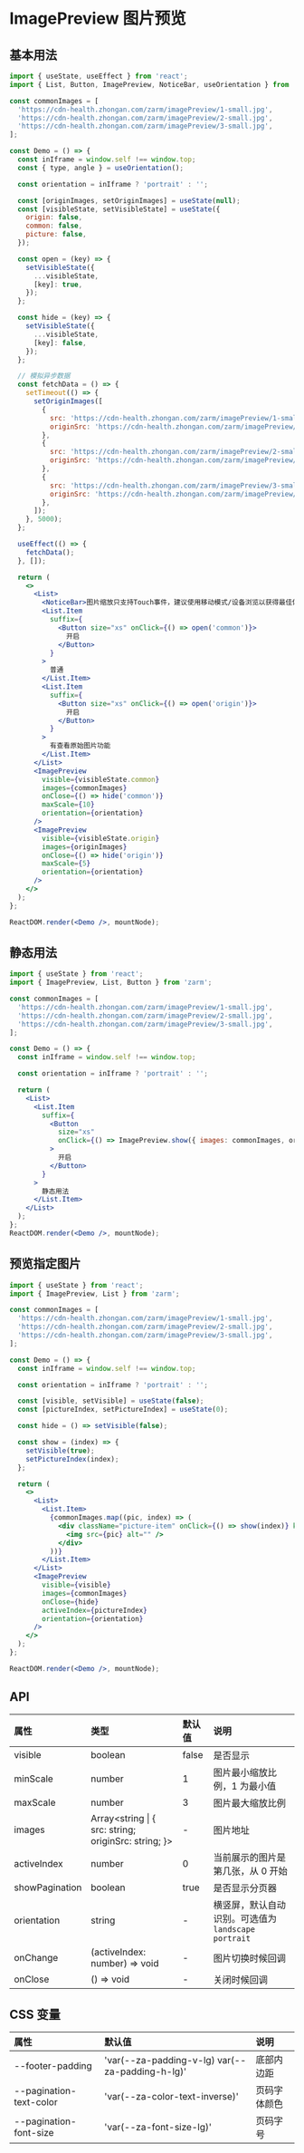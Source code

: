 # ImagePreview 图片预览

## 基本用法

```jsx
import { useState, useEffect } from 'react';
import { List, Button, ImagePreview, NoticeBar, useOrientation } from 'zarm';

const commonImages = [
  'https://cdn-health.zhongan.com/zarm/imagePreview/1-small.jpg',
  'https://cdn-health.zhongan.com/zarm/imagePreview/2-small.jpg',
  'https://cdn-health.zhongan.com/zarm/imagePreview/3-small.jpg',
];

const Demo = () => {
  const inIframe = window.self !== window.top;
  const { type, angle } = useOrientation();

  const orientation = inIframe ? 'portrait' : '';

  const [originImages, setOriginImages] = useState(null);
  const [visibleState, setVisibleState] = useState({
    origin: false,
    common: false,
    picture: false,
  });

  const open = (key) => {
    setVisibleState({
      ...visibleState,
      [key]: true,
    });
  };

  const hide = (key) => {
    setVisibleState({
      ...visibleState,
      [key]: false,
    });
  };

  // 模拟异步数据
  const fetchData = () => {
    setTimeout(() => {
      setOriginImages([
        {
          src: 'https://cdn-health.zhongan.com/zarm/imagePreview/1-small.jpg',
          originSrc: 'https://cdn-health.zhongan.com/zarm/imagePreview/1.jpg',
        },
        {
          src: 'https://cdn-health.zhongan.com/zarm/imagePreview/2-small.jpg',
          originSrc: 'https://cdn-health.zhongan.com/zarm/imagePreview/2.jpg',
        },
        {
          src: 'https://cdn-health.zhongan.com/zarm/imagePreview/3-small.jpg',
          originSrc: 'https://cdn-health.zhongan.com/zarm/imagePreview/3.jpg',
        },
      ]);
    }, 5000);
  };

  useEffect(() => {
    fetchData();
  }, []);

  return (
    <>
      <List>
        <NoticeBar>图片缩放只支持Touch事件，建议使用移动模式/设备浏览以获得最佳体验。</NoticeBar>
        <List.Item
          suffix={
            <Button size="xs" onClick={() => open('common')}>
              开启
            </Button>
          }
        >
          普通
        </List.Item>
        <List.Item
          suffix={
            <Button size="xs" onClick={() => open('origin')}>
              开启
            </Button>
          }
        >
          有查看原始图片功能
        </List.Item>
      </List>
      <ImagePreview
        visible={visibleState.common}
        images={commonImages}
        onClose={() => hide('common')}
        maxScale={10}
        orientation={orientation}
      />
      <ImagePreview
        visible={visibleState.origin}
        images={originImages}
        onClose={() => hide('origin')}
        maxScale={5}
        orientation={orientation}
      />
    </>
  );
};

ReactDOM.render(<Demo />, mountNode);
```

## 静态用法

```jsx
import { useState } from 'react';
import { ImagePreview, List, Button } from 'zarm';

const commonImages = [
  'https://cdn-health.zhongan.com/zarm/imagePreview/1-small.jpg',
  'https://cdn-health.zhongan.com/zarm/imagePreview/2-small.jpg',
  'https://cdn-health.zhongan.com/zarm/imagePreview/3-small.jpg',
];

const Demo = () => {
  const inIframe = window.self !== window.top;

  const orientation = inIframe ? 'portrait' : '';

  return (
    <List>
      <List.Item
        suffix={
          <Button
            size="xs"
            onClick={() => ImagePreview.show({ images: commonImages, orientation })}
          >
            开启
          </Button>
        }
      >
        静态用法
      </List.Item>
    </List>
  );
};
ReactDOM.render(<Demo />, mountNode);
```

## 预览指定图片

```jsx
import { useState } from 'react';
import { ImagePreview, List } from 'zarm';

const commonImages = [
  'https://cdn-health.zhongan.com/zarm/imagePreview/1-small.jpg',
  'https://cdn-health.zhongan.com/zarm/imagePreview/2-small.jpg',
  'https://cdn-health.zhongan.com/zarm/imagePreview/3-small.jpg',
];

const Demo = () => {
  const inIframe = window.self !== window.top;

  const orientation = inIframe ? 'portrait' : '';

  const [visible, setVisible] = useState(false);
  const [pictureIndex, setPictureIndex] = useState(0);

  const hide = () => setVisible(false);

  const show = (index) => {
    setVisible(true);
    setPictureIndex(index);
  };

  return (
    <>
      <List>
        <List.Item>
          {commonImages.map((pic, index) => (
            <div className="picture-item" onClick={() => show(index)} key={+index}>
              <img src={pic} alt="" />
            </div>
          ))}
        </List.Item>
      </List>
      <ImagePreview
        visible={visible}
        images={commonImages}
        onClose={hide}
        activeIndex={pictureIndex}
        orientation={orientation}
      />
    </>
  );
};

ReactDOM.render(<Demo />, mountNode);
```

## API

| 属性           | 类型                                                 | 默认值 | 说明                                                  |
| :------------- | :--------------------------------------------------- | :----- | :---------------------------------------------------- |
| visible        | boolean                                              | false  | 是否显示                                              |
| minScale       | number                                               | 1      | 图片最小缩放比例，1 为最小值                          |
| maxScale       | number                                               | 3      | 图片最大缩放比例                                      |
| images         | Array<string \| { src: string; originSrc: string; }> | -      | 图片地址                                              |
| activeIndex    | number                                               | 0      | 当前展示的图片是第几张，从 0 开始                     |
| showPagination | boolean                                              | true   | 是否显示分页器                                        |
| orientation    | string                                               | -      | 横竖屏，默认自动识别。可选值为 `landscape` `portrait` |
| onChange       | (activeIndex: number) => void                        | -      | 图片切换时候回调                                      |
| onClose        | () => void                                           | -      | 关闭时候回调                                          |

## CSS 变量

| 属性                    | 默认值                                          | 说明         |
| :---------------------- | :---------------------------------------------- | :----------- |
| --footer-padding        | 'var(--za-padding-v-lg) var(--za-padding-h-lg)' | 底部内边距   |
| --pagination-text-color | 'var(--za-color-text-inverse)'                  | 页码字体颜色 |
| --pagination-font-size  | 'var(--za-font-size-lg)'                        | 页码字号     |
